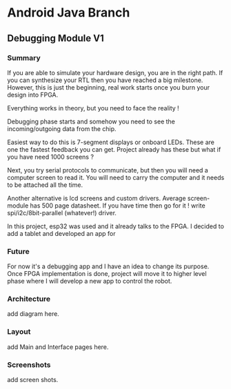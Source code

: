 # Android Java Branch
## Debugging Module V1
### Summary

If you are able to simulate your hardware design, you are in the right path. If you can synthesize your RTL then you have reached a big milestone. However, this is just the beginning, real work starts once you burn your design into FPGA. 

Everything works in theory, but you need to face the reality !

Debugging phase starts and somehow you need to see the incoming/outgoing data from the chip. 

Easiest way to do this is 7-segment displays or onboard LEDs. These are one the fastest feedback you can get. Project already has these but what if you have need 1000 screens ? 

Next, you try serial protocols to communicate, but then you will need a computer screen to read it. You will need to carry the computer and it needs to be attached all the time. 

Another alternative is lcd screens and custom drivers. Average screen-module has 500 page datasheet. If you have time then go for it ! write spi/i2c/8bit-parallel (whatever!) driver.

In this project, esp32 was used and it already talks to the FPGA. I decided to add a tablet and developed an app for 

### Future

For now it's a debugging app and I have an idea to change its purpose. Once FPGA implementation is done, project will move it to higher level phase where I will develop a new app to control the robot. 

### Architecture

add diagram here.

### Layout

add Main and Interface pages here.

### Screenshots

add screen shots.
